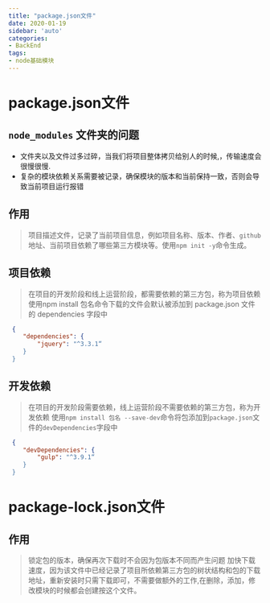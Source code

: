 ```yaml
---
title: "package.json文件"
date: 2020-01-19
sidebar: 'auto'
categories:
- BackEnd
tags:
- node基础模块
---
```







# package.json文件

## `node_modules` 文件夹的问题

* 文件夹以及文件过多过碎，当我们将项目整体拷贝给别人的时候,，传输速度会很慢很慢. 
* 复杂的模块依赖关系需要被记录，确保模块的版本和当前保持一致，否则会导致当前项目运行报错

## 作用

> 项目描述文件，记录了当前项目信息，例如项目名称、版本、作者、`github`地址、当前项目依赖了哪些第三方模块等。使用`npm init -y`命令生成。



## 项目依赖

> 在项目的开发阶段和线上运营阶段，都需要依赖的第三方包，称为项目依赖
> 使用npm install 包名命令下载的文件会默认被添加到 package.json 文件的 dependencies 字段中

```json
 {
    "dependencies": {
        "jquery": "^3.3.1“
    }
 } 
```



## 开发依赖

> 在项目的开发阶段需要依赖，线上运营阶段不需要依赖的第三方包，称为开发依赖
> 使用`npm install 包名 --save-dev`命令将包添加到`package.json`文件的`devDependencies`字段中

```json
 {
    "devDependencies": {
        "gulp": "^3.9.1“
    }
 } 
```



# package-lock.json文件

## 作用

> 锁定包的版本，确保再次下载时不会因为包版本不同而产生问题
>  加快下载速度，因为该文件中已经记录了项目所依赖第三方包的树状结构和包的下载地址，重新安装时只需下载即可，不需要做额外的工作,在删除，添加，修改模块的时候都会创建按这个文件。

